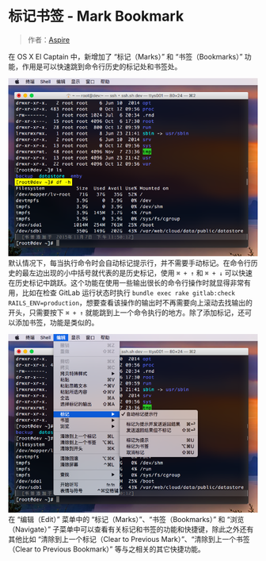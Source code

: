 # 标记书签 - Mark Bookmark

> 作者：[Aspire](http://prettyxw.com)

在 OS X El Captain 中，新增加了 “标记（Marks）” 和 “书签（Bookmarks）” 功能，作用是可以快速跳到命令行历史的标记处和书签处。

![](marks-bookmarks.png)
默认情况下，每当执行命令时会自动标记提示行，并不需要手动标记。在命令行历史的最左边出现的小中括号就代表的是历史标记，使用 `⌘ + ↑` 和 `⌘ + ↓` 可以快速在历史标记中跳跃。这个功能在使用一些输出很长的命令行操作时就显得非常有用，比如在检查 GitLab 运行状态时执行 `bundle exec rake gitlab:check RAILS_ENV=production`，想要查看该操作的输出时不再需要向上滚动去找输出的开头，只需要按下 `⌘ + ↑` 就能跳到上一个命令执行的地方。除了添加标记，还可以添加书签，功能是类似的。

![](edit-menu.png)
在 “编辑（Edit）” 菜单中的 “标记（Marks）”、“书签（Bookmarks）” 和 “浏览（Navigate）” 子菜单中可以查看有关标记和书签的功能和快捷键，除此之外还有其他比如 “清除到上一个标记（Clear to Previous Mark）”、“清除到上一个书签（Clear to Previous Bookmark）” 等与之相关的其它快捷功能。